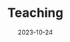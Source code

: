---
title: 'Teaching'
date: 2023-10-24
type: landing

design:
  spacing: '5rem'

# Note: `username` refers to the user's folder name in `content/authors/`

# Page sections
sections:
  - block: markdown
    content:
      title: Teaching
      text: |-
        **The Complexity Global School for Emerging Political Economies:**
          - Instructor, **Introduction to network sampling**, July 2025

        **Duke University:**
          - Teaching Assistant, **STA210-Regression Analysis**, Spring 2024
          - Teaching Assistant, **STA642-Time Series and Dynamic Models**, Fall 2021
          - Teaching Assistant, **STA721-Linear Models**, Fall 2020
          - Teaching Assistant,**STA102-Introduction to Biostatistics**, Spring 2020
---